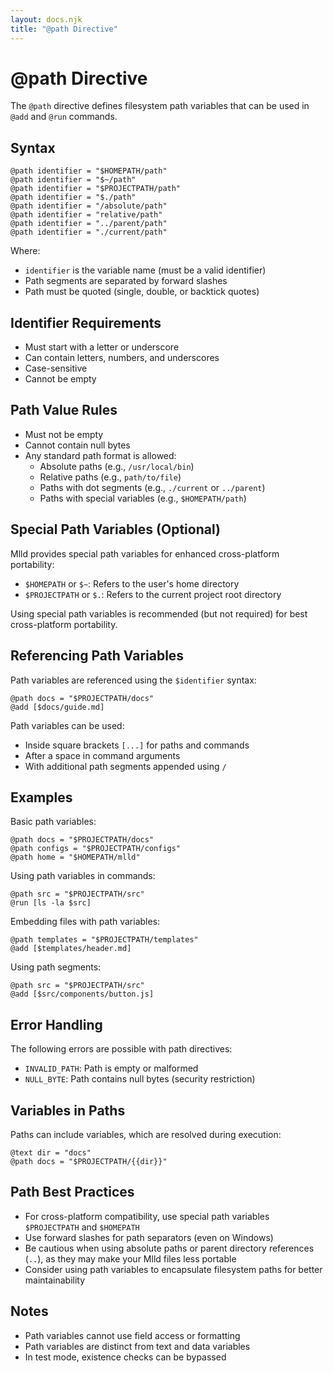 ```yaml
---
layout: docs.njk
title: "@path Directive"
---
```


# @path Directive

The `@path` directive defines filesystem path variables that can be used in `@add` and `@run` commands.

## Syntax

```mlld
@path identifier = "$HOMEPATH/path"
@path identifier = "$~/path"
@path identifier = "$PROJECTPATH/path"
@path identifier = "$./path"
@path identifier = "/absolute/path"
@path identifier = "relative/path"
@path identifier = "../parent/path"
@path identifier = "./current/path"
```

Where:
- `identifier` is the variable name (must be a valid identifier)
- Path segments are separated by forward slashes
- Path must be quoted (single, double, or backtick quotes)

## Identifier Requirements

- Must start with a letter or underscore
- Can contain letters, numbers, and underscores
- Case-sensitive
- Cannot be empty

## Path Value Rules

- Must not be empty
- Cannot contain null bytes
- Any standard path format is allowed:
  - Absolute paths (e.g., `/usr/local/bin`) 
  - Relative paths (e.g., `path/to/file`)
  - Paths with dot segments (e.g., `./current` or `../parent`)
  - Paths with special variables (e.g., `$HOMEPATH/path`)

## Special Path Variables (Optional)

Mlld provides special path variables for enhanced cross-platform portability:

- `$HOMEPATH` or `$~`: Refers to the user's home directory
- `$PROJECTPATH` or `$.`: Refers to the current project root directory

Using special path variables is recommended (but not required) for best cross-platform portability.

## Referencing Path Variables

Path variables are referenced using the `$identifier` syntax:

```mlld
@path docs = "$PROJECTPATH/docs"
@add [$docs/guide.md]
```

Path variables can be used:
- Inside square brackets `[...]` for paths and commands
- After a space in command arguments
- With additional path segments appended using `/`

## Examples

Basic path variables:
```mlld
@path docs = "$PROJECTPATH/docs"
@path configs = "$PROJECTPATH/configs"
@path home = "$HOMEPATH/mlld"
```

Using path variables in commands:
```mlld
@path src = "$PROJECTPATH/src"
@run [ls -la $src]
```

Embedding files with path variables:
```mlld
@path templates = "$PROJECTPATH/templates"
@add [$templates/header.md]
```

Using path segments:
```mlld
@path src = "$PROJECTPATH/src"
@add [$src/components/button.js]
```

## Error Handling

The following errors are possible with path directives:
- `INVALID_PATH`: Path is empty or malformed
- `NULL_BYTE`: Path contains null bytes (security restriction)

## Variables in Paths

Paths can include variables, which are resolved during execution:

```mlld
@text dir = "docs"
@path docs = "$PROJECTPATH/{{dir}}"
```

## Path Best Practices

- For cross-platform compatibility, use special path variables `$PROJECTPATH` and `$HOMEPATH`
- Use forward slashes for path separators (even on Windows)
- Be cautious when using absolute paths or parent directory references (`..`), as they may make your Mlld files less portable
- Consider using path variables to encapsulate filesystem paths for better maintainability

## Notes

- Path variables cannot use field access or formatting
- Path variables are distinct from text and data variables
- In test mode, existence checks can be bypassed